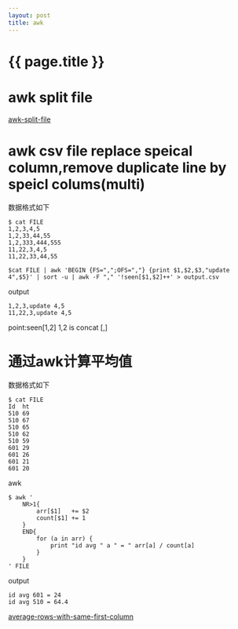 ```yaml
---
layout: post
title: awk
---
```

{{ page.title }}
=============

# awk split file

[awk-split-file](https://tpscash.github.io/2016/06/30/awk-split-file/)

# awk csv file replace speical column,remove duplicate line by speicl colums(multi)

数据格式如下

```
$ cat FILE
1,2,3,4,5
1,2,33,44,55
1,2,333,444,555
11,22,3,4,5
11,22,33,44,55
```

```
$cat FILE | awk 'BEGIN {FS=",";OFS=","} {print $1,$2,$3,"update 4",$5}' | sort -u | awk -F "," '!seen[$1,$2]++' > output.csv
```
output

```
1,2,3,update 4,5
11,22,3,update 4,5
```

point:seen[$1,$2] $1,$2 is concat [,]

# 通过awk计算平均值

数据格式如下

```
$ cat FILE
Id  ht
510 69
510 67
510 65
510 62
510 59
601 29
601 26
601 21
601 20
```

awk

```
$ awk '
    NR>1{
        arr[$1]   += $2
        count[$1] += 1
    }
    END{
        for (a in arr) {
            print "id avg " a " = " arr[a] / count[a]
        }
    }
' FILE
```

output

```
id avg 601 = 24
id avg 510 = 64.4
```

[average-rows-with-same-first-column](https://unix.stackexchange.com/questions/49624/average-rows-with-same-first-column)

